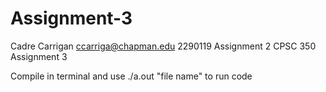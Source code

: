 # Assignment-3
Cadre Carrigan
ccarriga@chapman.edu 
2290119
Assignment 2
CPSC 350 
Assignment 3

Compile in terminal and use ./a.out "file name" to run code
